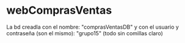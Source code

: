 # webComprasVentas

La bd creadla con el nombre: "comprasVentasDB" y con el usuario y contraseña (son el mismo): "grupo15" (todo sin comillas claro)
